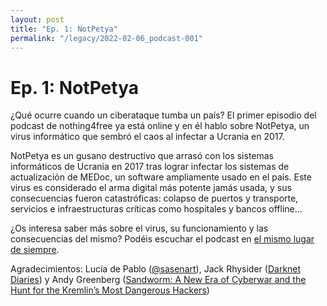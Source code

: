 ```yaml
---
layout: post
title: "Ep. 1: NotPetya"
permalink: "/legacy/2022-02-06_podcast-001"
---
```


# Ep. 1: NotPetya

¿Qué ocurre cuando un ciberataque tumba un país? El primer episodio del podcast de nothing4free ya está online y en él hablo sobre NotPetya, un virus informático que sembró el caos al infectar a Ucrania en 2017.

NotPetya es un gusano destructivo que arrasó con los sistemas informáticos de Ucrania en 2017 tras lograr infectar los sistemas de actualización de MEDoc, un software ampliamente usado en el país. Este virus es considerado el arma digital más potente jamás usada, y sus consecuencias fueron catastróficas: colapso de puertos y transporte, servicios e infraestructuras críticas como hospitales y bancos offline…

¿Os interesa saber más sobre el virus, su funcionamiento y las consecuencias del mismo? Podéis escuchar el podcast en [el mismo lugar de siempre](https://podcast.nothing4free.org).

Agradecimientos: Lucía de Pablo ([@sasenart](https://sasenart.wixsite.com/misitio)), Jack Rhysider ([Darknet Diaries](https://darknetdiaries.com/)) y Andy Greenberg ([Sandworm: A New Era of Cyberwar and the Hunt for the Kremlin’s Most Dangerous Hackers](https://www.amazon.com/Sandworm-Cyberwar-Kremlins-Dangerous-Hackers/dp/0385544405))
